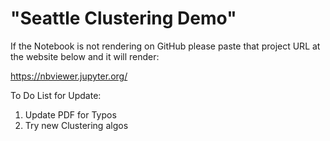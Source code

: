# "Seattle Clustering Demo"



If the Notebook is not rendering on GitHub please paste that project URL at the website below and it will render:

https://nbviewer.jupyter.org/

To Do List for Update:
1. Update PDF for Typos
2. Try new Clustering algos
